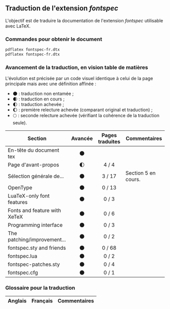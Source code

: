 ## Traduction de l'extension *fontspec*

L'objectif est de traduire la documentation de l'extension *fontspec* utilisable avec LaTeX.

### Commandes pour obtenir le document

```bash
pdflatex fontspec-fr.dtx
pdflatex fontspec-fr.dtx

```

### Avancement de la traduction, en vision table de matières

L'évolution est précisée par un code visuel identique à celui de la page principale mais avec une définition affinée :

- :new_moon: : traduction non entamée ;
- :waxing_crescent_moon: : traduction en cours ;
- :first_quarter_moon: : traduction achevée ;
- :waxing_gibbous_moon: : première relecture achevée (comparant original et traduction) ; 
- :full_moon: : seconde relecture achevée (vérifiant la cohérence de la traduction seule).

Section                       | Avancée                | Pages traduites | Commentaires 
----------------------------- | :--------------------: | :-------------: | -------------------------
En-tête du document tex       | :new_moon:             |                 |
Page d'avant-propos           | :first_quarter_moon:   | 4 / 4           | 
Sélection générale de...      | :new_moon:             | 3 / 17          | Section 5 en cours.
OpenType                      | :new_moon:             | 0 / 13          |   
LuaTeX-only font features     | :new_moon:             | 0 / 3           |  
Fonts and feature with XeTeX  | :new_moon:             | 0 / 6           |  
Programming interface         | :new_moon:             | 0 / 3           |
The patching/improvement...   | :new_moon:             | 0 / 2           |  
fontspec.sty and friends      | :new_moon:             | 0 / 68          |  
fontspec.lua                  | :new_moon:             | 0 / 2           |  
fontspec-patches.sty          | :new_moon:             | 0 / 4           |  
fontspec.cfg                  | :new_moon:             | 0 / 1           |

### Glossaire pour la traduction

Anglais                   | Français                                          | Commentaires 
------------------------- | ------------------------------------------------- | -------------------------------

